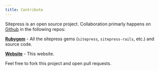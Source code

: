 ```yaml
---
title: Contribute
---
```


Sitepress is an open source project. Collaboration primarly happens on [Github](https://github.com/sitepress) in the following repos:

**[Rubygem](https://github.com/sitepress/sitepress)** - All the sitepress gems (`sitepress`, `sitepress-rails`, etc.) and source code.

**[Website](https://github.com/sitepress/website)** - This website.

Feel free to fork this project and open pull requests.
